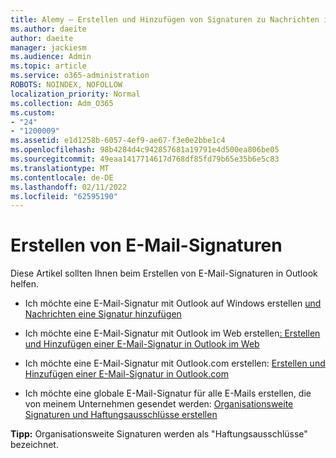 ```yaml
---
title: Alemy – Erstellen und Hinzufügen von Signaturen zu Nachrichten in Outlook
ms.author: daeite
author: daeite
manager: jackiesm
ms.audience: Admin
ms.topic: article
ms.service: o365-administration
ROBOTS: NOINDEX, NOFOLLOW
localization_priority: Normal
ms.collection: Adm_O365
ms.custom:
- "24"
- "1200009"
ms.assetid: e1d1258b-6057-4ef9-ae67-f3e0e2bbe1c4
ms.openlocfilehash: 98b4284d4c942857681a19791e4d500ea806be05
ms.sourcegitcommit: 49eaa1417714617d768df85fd79b65e35b6e5c83
ms.translationtype: MT
ms.contentlocale: de-DE
ms.lasthandoff: 02/11/2022
ms.locfileid: "62595190"
---
```

# <a name="creating-email-signatures"></a>Erstellen von E-Mail-Signaturen

Diese Artikel sollten Ihnen beim Erstellen von E-Mail-Signaturen in Outlook helfen.
  
- Ich möchte eine E-Mail-Signatur mit Outlook auf Windows erstellen [und Nachrichten eine Signatur hinzufügen](https://support.office.com/article/8ee5d4f4-68fd-464a-a1c1-0e1c80bb27f2.aspx)
  
- Ich möchte eine E-Mail-Signatur mit Outlook im Web erstellen[: Erstellen und Hinzufügen einer E-Mail-Signatur in Outlook im Web](https://support.office.com/article/5ff9dcfd-d3f1-447b-b2e9-39f91b074ea3.aspx)

- Ich möchte eine E-Mail-Signatur mit Outlook.com erstellen: [Erstellen und Hinzufügen einer E-Mail-Signatur in Outlook.com](https://support.office.com/article/776d9006-abdf-444e-b5b7-a61821dff034.aspx)

- Ich möchte eine globale E-Mail-Signatur für alle E-Mails erstellen, die von meinem Unternehmen gesendet werden: [Organisationsweite Signaturen und Haftungsausschlüsse erstellen](https://docs.microsoft.com/microsoft-365/admin/setup/create-signatures-and-disclaimers)

 **Tipp:** Organisationsweite Signaturen werden als "Haftungsausschlüsse" bezeichnet.
  
